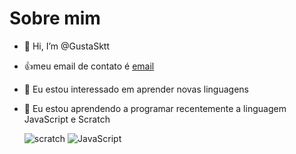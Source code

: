 # Sobre mim


- 👋 Hi, I’m @GustaSktt
- :+1:meu email de contato é [email](lima.santos.gustavo@escola.pr.gov.br)
- 👀 Eu estou interessado em aprender novas linguagens
- 🌱 Eu estou aprendendo a programar recentemente a linguagem JavaScript e Scratch


  ![scratch](https://img.shields.io/badge/Scratch-4D97FF?style=for-the-badge&logo=Scratch&logoColor=white)
  ![JavaScript](https://img.shields.io/badge/JavaScript-323330?style=for-the-badge&logo=javascript&logoColor=F7DF1E)

 

